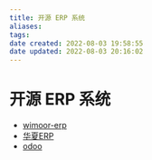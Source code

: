 ```yaml
---
title: 开源 ERP 系统
aliases: 
tags: 
date created: 2022-08-03 19:58:55
date updated: 2022-08-03 20:16:02
---
```


# 开源 ERP 系统

- [wimoor-erp](https://github.com/wimoor-erp/)
- [华夏ERP](https://github.com/jishenghua/jshERP)
- [odoo](https://github.com/odoo/odoo)
